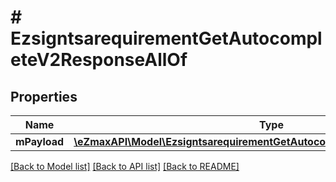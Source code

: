 # # EzsigntsarequirementGetAutocompleteV2ResponseAllOf

## Properties

Name | Type | Description | Notes
------------ | ------------- | ------------- | -------------
**mPayload** | [**\eZmaxAPI\Model\EzsigntsarequirementGetAutocompleteV2ResponseMPayload**](EzsigntsarequirementGetAutocompleteV2ResponseMPayload.md) |  |

[[Back to Model list]](../../README.md#models) [[Back to API list]](../../README.md#endpoints) [[Back to README]](../../README.md)
